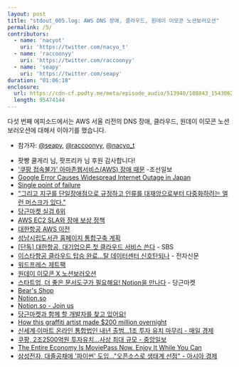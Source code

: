 ```yaml
---
layout: post
title: "stdout_005.log: AWS DNS 장애, 클라우드, 원데이 이모콘 노션보러오션"
permalink: /5/
contributors:
  - name: 'nacyot'
    uri: 'https://twitter.com/nacyo_t'
  - name: 'raccoonyy'
    uri: 'https://twitter.com/raccoonyy'
  - name: 'seapy'
    uri: 'https://twitter.com/seapy'
duration: "01:06:18"
enclosure:
  url: https://cdn-cf.podty.me/meta/episode_audio/513940/188843_1543062777378.mp3
  length: 95474144
---
```


다섯 번째 에피소드에서는 AWS 서울 리전의 DNS 장애, 클라우드, 원데이 이모콘 노션보러오션에 대해서 이야기를 했습니다. 

* 참가자: [@seapy][sea], [@raccoonyy][rac], [@nacyo_t][nac]

[sea]: https://twitter.com/seapy
[rac]: https://twitter.com/raccoonyy
[nac]: https://twitter.com/nacyo_t

* 팟빵 쿨게리 님, 팟프리카 님 후원 감사합니다!
* ['쿠팡 접속불가' 아마존웹서비스(AWS) 장애 때문](http://it.chosun.com/site/data/html_dir/2018/11/22/2018112200758.html) -조선일보
* [Google Error Causes Widespread Internet Outage in Japan](https://www.bleepingcomputer.com/news/technology/google-error-causes-widespread-internet-outage-in-japan/)
* [Single point of failure](https://en.wikipedia.org/wiki/Single_point_of_failure)
* ["그리고 지구를 단일장애점으로 규정하고 인류를 대재앙으로부터 다중화하려는 엘런 머스크가 있다."](https://twitter.com/nacyo_t/status/1065517863153201152)
* [당근마켓 실검 6위](https://datalab.naver.com/keyword/realtimeList.naver?datetime=2018-11-22T10%3A30%3A00&where=main)
* [AWS EC2 SLA와 장애 보상 정책](https://aws.amazon.com/ko/compute/sla/)
* [대한항공 AWS 이전](https://kr1.koreanair.com/korea/ko/about/news/press_release/2018_11_07/)
* [성남시립도서관 홈페이지 통합구축 계획](https://www.open.go.kr/pa/infoWonmun/cateSearch/wonmunOrginlDetail.do?prdnDt=20180402160200&prdnNstRgstNo=DCT5ECCE039161C4CA704FFFFFBC6A7E7A0&returnUrl=/search/womn/govm_org.do)
* [[단독] 대한항공, 대기업으론 첫 클라우드 서비스 쓴다](http://sbscnbc.sbs.co.kr/read.jsp?pmArticleId=10000725092) - SBS
* [이스타항공 클라우드 탑승 완료…탈 데이터센터 신호탄되나](http://www.etnews.com/20180807000235) - 전자신문
* [워드프레스 제트팩](https://wordpress.org/plugins/jetpack/)
* [원데이 이모콘 X 노션보러오션](https://www.facebook.com/events/1933862736915765/)
* [스타트업, 더 좋은 문서도구가 필요해요! Notion을 만나다](https://medium.com/daangn/%EC%8A%A4%ED%83%80%ED%8A%B8%EC%97%85-%EB%8D%94-%EC%A2%8B%EC%9D%80-%EB%AC%B8%EC%84%9C%EB%8F%84%EA%B5%AC%EA%B0%80-%ED%95%84%EC%9A%94%ED%95%B4%EC%9A%94-notion%EC%9D%84-%EB%A7%8C%EB%82%98%EB%8B%A4-ff4f7e0414f) - 당근마켓
* [Bear's Shop](https://bear.app/store/)
* [Notion.so](https://www.notion.so/)
* [Notion.so - Join us](https://www.notion.so/Join-Us-e7aeb157238a4603a2964b28c646f07f)
* [당근마켓과 함께 할 개발자를 찾고 있어요!](https://www.notion.so/daangn/07ca1fda22584d60a48ef43a8cf9bab0)
* [How this graffiti artist made $200 million overnight](https://www.cnbc.com/2017/09/07/how-facebook-graffiti-artist-david-choe-earned-200-million.html)
* [신세계·이마트 온라인 통합법인 내년 출범…1조 투자 유치 마무리 - 매일 경제](http://news.mk.co.kr/newsRead.php?sc=30000001&year=2018&no=681139)
* [쿠팡, 2조2500억원 투자유치…사상 최대 규모 - 중앙일보](https://news.joins.com/article/23142086)
* [The Entire Economy Is MoviePass Now. Enjoy It While You Can](https://www.nytimes.com/2018/05/16/technology/moviepass-economy-startups.html)
* [삼성전자, 대졸공채에 '파이썬' 도입..."오픈소스로 생태계 선점" - 아시아 경제](http://www.asiae.co.kr/news/view.htm?idxno=2018111911582199902&mobile=Y)
